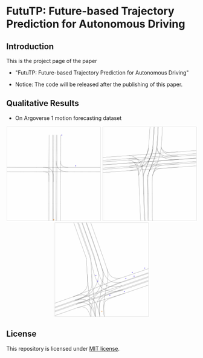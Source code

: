# FutuTP: Future-based Trajectory Prediction for Autonomous Driving
## Introduction
This is the project page of the paper

* "FutuTP: Future-based Trajectory Prediction for Autonomous Driving"

* Notice: The code will be released after the publishing of this paper.


## Qualitative Results

* On Argoverse 1 motion forecasting dataset

<p align="center">
  <img src="files/eval.visualize_1.gif" width="250"/>
  <img src="files/eval.visualize_2.gif" width="250"/>
  <img src="files/eval.visualize_3.gif" width="250"/>
</p>


## License
This repository is licensed under [MIT license](https://github.com/HKUST-Aerial-Robotics/SIMPL/blob/main/LICENSE).
